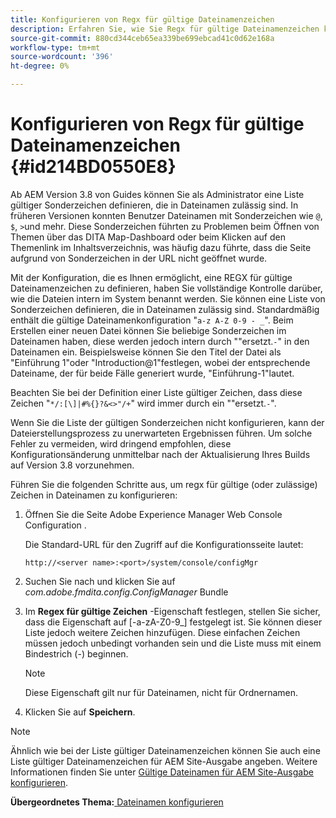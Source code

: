 ```yaml
---
title: Konfigurieren von Regx für gültige Dateinamenzeichen
description: Erfahren Sie, wie Sie Regx für gültige Dateinamenzeichen konfigurieren.
source-git-commit: 880cd344ceb65ea339be699ebcad41c0d62e168a
workflow-type: tm+mt
source-wordcount: '396'
ht-degree: 0%

---
```


# Konfigurieren von Regx für gültige Dateinamenzeichen {#id214BD0550E8}

Ab AEM Version 3.8 von Guides können Sie als Administrator eine Liste gültiger Sonderzeichen definieren, die in Dateinamen zulässig sind. In früheren Versionen konnten Benutzer Dateinamen mit Sonderzeichen wie `@`, `$`, `>`und mehr. Diese Sonderzeichen führten zu Problemen beim Öffnen von Themen über das DITA Map-Dashboard oder beim Klicken auf den Themenlink im Inhaltsverzeichnis, was häufig dazu führte, dass die Seite aufgrund von Sonderzeichen in der URL nicht geöffnet wurde.

Mit der Konfiguration, die es Ihnen ermöglicht, eine REGX für gültige Dateinamenzeichen zu definieren, haben Sie vollständige Kontrolle darüber, wie die Dateien intern im System benannt werden. Sie können eine Liste von Sonderzeichen definieren, die in Dateinamen zulässig sind. Standardmäßig enthält die gültige Dateinamenkonfiguration &quot;`a-z A-Z 0-9 - _`&quot;. Beim Erstellen einer neuen Datei können Sie beliebige Sonderzeichen im Dateinamen haben, diese werden jedoch intern durch &quot;&quot;ersetzt.`-`&quot; in den Dateinamen ein. Beispielsweise können Sie den Titel der Datei als &quot;Einführung 1&quot;oder &quot;Introduction@1&quot;festlegen, wobei der entsprechende Dateiname, der für beide Fälle generiert wurde, &quot;Einführung-1&quot;lautet.

Beachten Sie bei der Definition einer Liste gültiger Zeichen, dass diese Zeichen &quot;`*/:[\]|#%{}?&<>"/+`&quot; wird immer durch ein &quot;&quot;ersetzt.`-`&quot;.

Wenn Sie die Liste der gültigen Sonderzeichen nicht konfigurieren, kann der Dateierstellungsprozess zu unerwarteten Ergebnissen führen. Um solche Fehler zu vermeiden, wird dringend empfohlen, diese Konfigurationsänderung unmittelbar nach der Aktualisierung Ihres Builds auf Version 3.8 vorzunehmen.

Führen Sie die folgenden Schritte aus, um regx für gültige \(oder zulässige\) Zeichen in Dateinamen zu konfigurieren:

1. Öffnen Sie die Seite Adobe Experience Manager Web Console Configuration .

   Die Standard-URL für den Zugriff auf die Konfigurationsseite lautet:

   ```http
   http://<server name>:<port>/system/console/configMgr
   ```

1. Suchen Sie nach und klicken Sie auf *com.adobe.fmdita.config.ConfigManager* Bundle

1. Im **Regex für gültige Zeichen** -Eigenschaft festlegen, stellen Sie sicher, dass die Eigenschaft auf \[-a-zA-Z0-9\_\] festgelegt ist. Sie können dieser Liste jedoch weitere Zeichen hinzufügen. Diese einfachen Zeichen müssen jedoch unbedingt vorhanden sein und die Liste muss mit einem Bindestrich (-) beginnen.

   >[!NOTE]
   >
   > Diese Eigenschaft gilt nur für Dateinamen, nicht für Ordnernamen.

1. Klicken Sie auf **Speichern**.


>[!NOTE]
>
> Ähnlich wie bei der Liste gültiger Dateinamenzeichen können Sie auch eine Liste gültiger Dateinamenzeichen für AEM Site-Ausgabe angeben. Weitere Informationen finden Sie unter [Gültige Dateinamen für AEM Site-Ausgabe konfigurieren](conf-file-names-valid-regx-aem-site-output.md#).

**Übergeordnetes Thema:**[ Dateinamen konfigurieren](conf-file-names.md)
